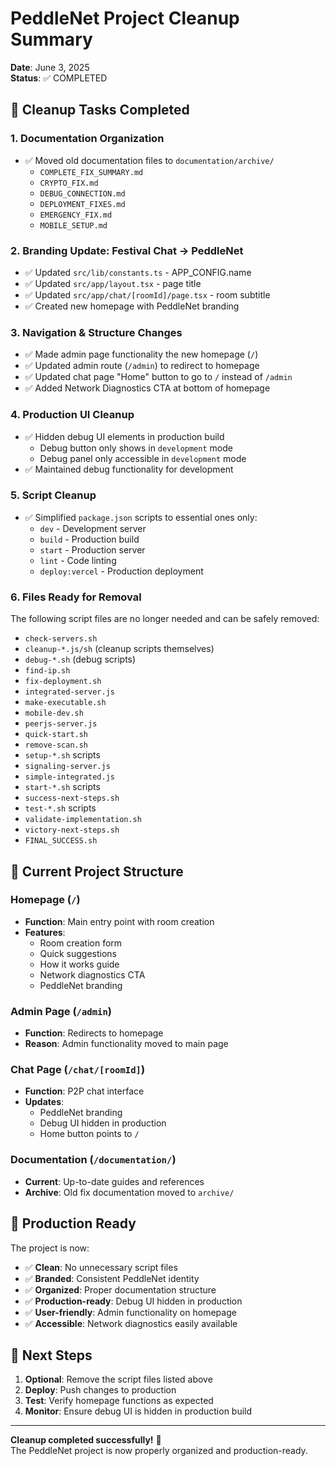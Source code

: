 # PeddleNet Project Cleanup Summary

**Date**: June 3, 2025  
**Status**: ✅ COMPLETED

## 🧹 Cleanup Tasks Completed

### 1. Documentation Organization
- ✅ Moved old documentation files to `documentation/archive/`
  - `COMPLETE_FIX_SUMMARY.md`
  - `CRYPTO_FIX.md`
  - `DEBUG_CONNECTION.md`
  - `DEPLOYMENT_FIXES.md`
  - `EMERGENCY_FIX.md`
  - `MOBILE_SETUP.md`

### 2. Branding Update: Festival Chat → PeddleNet
- ✅ Updated `src/lib/constants.ts` - APP_CONFIG.name
- ✅ Updated `src/app/layout.tsx` - page title
- ✅ Updated `src/app/chat/[roomId]/page.tsx` - room subtitle
- ✅ Created new homepage with PeddleNet branding

### 3. Navigation & Structure Changes
- ✅ Made admin page functionality the new homepage (`/`)
- ✅ Updated admin route (`/admin`) to redirect to homepage
- ✅ Updated chat page "Home" button to go to `/` instead of `/admin`
- ✅ Added Network Diagnostics CTA at bottom of homepage

### 4. Production UI Cleanup
- ✅ Hidden debug UI elements in production build
  - Debug button only shows in `development` mode
  - Debug panel only accessible in `development` mode
- ✅ Maintained debug functionality for development

### 5. Script Cleanup
- ✅ Simplified `package.json` scripts to essential ones only:
  - `dev` - Development server
  - `build` - Production build
  - `start` - Production server
  - `lint` - Code linting
  - `deploy:vercel` - Production deployment

### 6. Files Ready for Removal
The following script files are no longer needed and can be safely removed:
- `check-servers.sh`
- `cleanup-*.js/sh` (cleanup scripts themselves)
- `debug-*.sh` (debug scripts)
- `find-ip.sh`
- `fix-deployment.sh`
- `integrated-server.js`
- `make-executable.sh`
- `mobile-dev.sh`
- `peerjs-server.js`
- `quick-start.sh`
- `remove-scan.sh`
- `setup-*.sh` scripts
- `signaling-server.js`
- `simple-integrated.js`
- `start-*.sh` scripts
- `success-next-steps.sh`
- `test-*.sh` scripts
- `validate-implementation.sh`
- `victory-next-steps.sh`
- `FINAL_SUCCESS.sh`

## 🎯 Current Project Structure

### Homepage (`/`)
- **Function**: Main entry point with room creation
- **Features**: 
  - Room creation form
  - Quick suggestions
  - How it works guide
  - Network diagnostics CTA
  - PeddleNet branding

### Admin Page (`/admin`)
- **Function**: Redirects to homepage
- **Reason**: Admin functionality moved to main page

### Chat Page (`/chat/[roomId]`)
- **Function**: P2P chat interface
- **Updates**: 
  - PeddleNet branding
  - Debug UI hidden in production
  - Home button points to `/`

### Documentation (`/documentation/`)
- **Current**: Up-to-date guides and references
- **Archive**: Old fix documentation moved to `archive/`

## 🚀 Production Ready

The project is now:
- ✅ **Clean**: No unnecessary script files
- ✅ **Branded**: Consistent PeddleNet identity
- ✅ **Organized**: Proper documentation structure
- ✅ **Production-ready**: Debug UI hidden in production
- ✅ **User-friendly**: Admin functionality on homepage
- ✅ **Accessible**: Network diagnostics easily available

## 🔄 Next Steps

1. **Optional**: Remove the script files listed above
2. **Deploy**: Push changes to production
3. **Test**: Verify homepage functions as expected
4. **Monitor**: Ensure debug UI is hidden in production build

---

**Cleanup completed successfully!** 🎉  
The PeddleNet project is now properly organized and production-ready.
